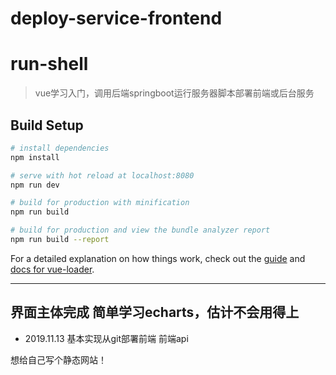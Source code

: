# deploy-service-frontend

# run-shell

> vue学习入门，调用后端springboot运行服务器脚本部署前端或后台服务

## Build Setup

``` bash
# install dependencies
npm install

# serve with hot reload at localhost:8080
npm run dev

# build for production with minification
npm run build

# build for production and view the bundle analyzer report
npm run build --report
```

For a detailed explanation on how things work, check out the [guide](http://vuejs-templates.github.io/webpack/) and [docs for vue-loader](http://vuejs.github.io/vue-loader).

---
界面主体完成
简单学习echarts，估计不会用得上
---
- 2019.11.13
基本实现从git部署前端
前端api

想给自己写个静态网站！